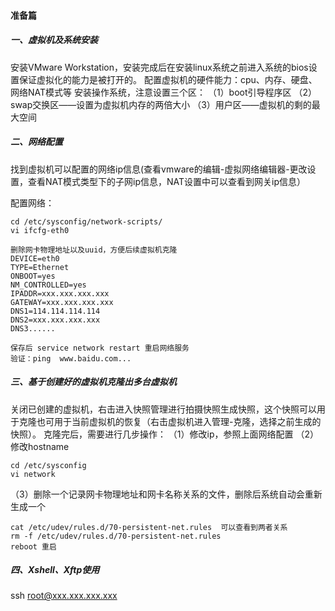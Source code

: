 #### 准备篇

##### 一、虚拟机及系统安装

安装VMware Workstation，安装完成后在安装linux系统之前进入系统的bios设置保证虚拟化的能力是被打开的。
配置虚拟机的硬件能力：cpu、内存、硬盘、网络NAT模式等
安装操作系统，注意设置三个区：
（1）boot引导程序区 
（2）swap交换区——设置为虚拟机内存的两倍大小
（3）用户区——虚拟机的剩的最大空间

##### 二、网络配置

找到虚拟机可以配置的网络ip信息(查看vmware的编辑-虚拟网络编辑器-更改设置，查看NAT模式类型下的子网ip信息，NAT设置中可以查看到网关ip信息）

配置网络：
```
cd /etc/sysconfig/network-scripts/
vi ifcfg-eth0

删除网卡物理地址以及uuid，方便后续虚拟机克隆
DEVICE=eth0
TYPE=Ethernet
ONBOOT=yes
NM_CONTROLLED=yes
IPADDR=xxx.xxx.xxx.xxx
GATEWAY=xxx.xxx.xxx.xxx
DNS1=114.114.114.114
DNS2=xxx.xxx.xxx.xxx
DNS3......

保存后 service network restart 重启网络服务
验证：ping  www.baidu.com...
```
##### 三、基于创建好的虚拟机克隆出多台虚拟机

关闭已创建的虚拟机，右击进入快照管理进行拍摄快照生成快照，这个快照可以用于克隆也可用于当前虚拟机的恢复（右击虚拟机进入管理-克隆，选择之前生成的快照）。
克隆完后，需要进行几步操作：
（1）修改ip，参照上面网络配置
（2）修改hostname

```
cd /etc/sysconfig
vi network
```
（3）删除一个记录网卡物理地址和网卡名称关系的文件，删除后系统自动会重新生成一个
```
cat /etc/udev/rules.d/70-persistent-net.rules  可以查看到两者关系
rm -f /etc/udev/rules.d/70-persistent-net.rules 
reboot 重启
```
##### 四、Xshell、Xftp使用

ssh root@xxx.xxx.xxx.xxx

